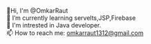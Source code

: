 <body>
  
👋Hi, I'm @OmkarRaut <br>
🌱 I’m currently learning servelts,JSP,Firebase <br>
👀 I'm intrested in Java developer. <br>
📫 How to reach me: omkarraut1312@gmail.com <br>

</body>

